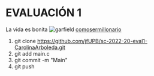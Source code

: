 # EVALUACIÓN 1
La vida es bonita
![garfield](https://static.wikia.nocookie.net/disneyfanon/images/2/2b/Garfield-PNG-Picture.png/revision/latest?cb=20210326165429)
[comosermillonario](https://www.youtube.com/watch?v=dQw4w9WgXcQ)
1. git clone https://github.com/jfUPB/sc-2022-20-eval1-CarolinaArboleda.git
2. git add main.c
3. git commit -m "Main"
4. git push
